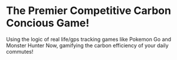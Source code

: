# The Premier Competitive Carbon Concious Game!
Using the logic of real life/gps tracking games like Pokemon Go and Monster Hunter Now, gamifying the carbon efficiency of your daily commutes!
